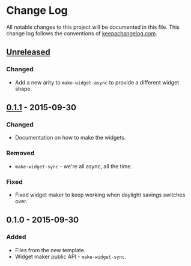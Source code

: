 # Change Log
All notable changes to this project will be documented in this file. This change log follows the conventions of [keepachangelog.com](http://keepachangelog.com/).

## [Unreleased][unreleased]
### Changed
- Add a new arity to `make-widget-async` to provide a different widget shape.

## [0.1.1] - 2015-09-30
### Changed
- Documentation on how to make the widgets.

### Removed
- `make-widget-sync` - we're all async, all the time.

### Fixed
- Fixed widget maker to keep working when daylight savings switches over.

## 0.1.0 - 2015-09-30
### Added
- Files from the new template.
- Widget maker public API - `make-widget-sync`.

[unreleased]: https://github.com/your-name/pq/compare/0.1.1...HEAD
[0.1.1]: https://github.com/your-name/pq/compare/0.1.0...0.1.1
